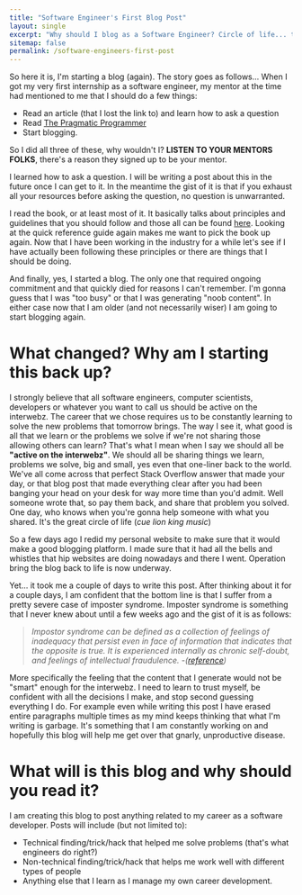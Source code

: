 ```yaml
---
title: "Software Engineer's First Blog Post"
layout: single
excerpt: "Why should I blog as a Software Engineer? Circle of life... that's why"
sitemap: false
permalink: /software-engineers-first-post
---
```


So here it is, I'm starting a blog (again). The story goes as follows... When I got my very first internship as a software engineer, my mentor at the time had mentioned to me that I should do a few things:

* Read an article (that I lost the link to) and learn how to ask a question
* Read  <a  href="https://www.amazon.com/gp/product/020161622X/ref=as_li_tl?ie=UTF8&camp=1789&creative=9325&creativeASIN=020161622X&linkCode=as2&tag=onespeed-20&linkId=e287c6f5d30b5c9fe925a6993ab57887">The Pragmatic Programmer</a><img src="//ir-na.amazon-adsystem.com/e/ir?t=onespeed-20&l=am2&o=1&a=020161622X" width="1" height="1" border="0" alt="" style="border:none !important; margin:0px !important;" />
* Start blogging.

So I did all three of these, why wouldn't I? **LISTEN TO YOUR MENTORS FOLKS**, there's a reason they signed up to be your mentor.

I learned how to ask a question. I will be writing a post about this in the future once I can get to it. In the meantime the gist of it is that if you exhaust all your resources before asking the question, no question is unwarranted.

I read the book, or at least most of it. It basically talks about principles and guidelines that you should follow and those all can be found <a href="https://blog.codinghorror.com/a-pragmatic-quick-reference/" target="_blank">here</a>. Looking at the quick reference guide again makes me want to pick the book up again. Now that I have been working in the industry for a while let's see if I have actually been following these principles or there are things that I should be doing.

And finally, yes, I started a blog. The only one that required ongoing commitment and that quickly died for reasons I can't remember. I'm gonna guess that I was "too busy" or that I was generating "noob content". In either case now that I am older (and not necessarily wiser) I am going to start blogging again.

# What changed? Why am I starting this back up?

I strongly believe that all software engineers, computer scientists, developers or whatever you want to call us should be active on the interwebz. The career that we chose requires us to be constantly learning to solve the new problems that tomorrow brings. The way I see it, what good is all that we learn or the problems we solve if we're not sharing those allowing others can learn? That's what I mean when I say we should all be **"active on the interwebz"**. We should all be sharing things we learn, problems we solve, big and small, yes even that one-liner back to the world. We've all come across that perfect Stack Overflow answer that made your day, or that blog post that made everything clear after you had been banging your head on your desk for way more time than you'd admit. Well someone wrote that, so pay them back, and share that problem you solved. One day, who knows when you're gonna help someone with what you shared. It's the great circle of life (*cue lion king music*)

So a few days ago I redid my personal website to make sure that it would make a good blogging platform. I made sure that it had all the bells and whistles that hip websites are doing nowadays and there I went. Operation bring the blog back to life is now underway.

Yet... it took me a couple of days to write this post. After thinking about it for a couple days, I am confident that the bottom line is that I suffer from a pretty severe case of imposter syndrome. Imposter syndrome is something that I never knew about until a few weeks ago and the gist of it is as follows:

> *Impostor syndrome can be defined as a collection of feelings of inadequacy that persist even in face of information that indicates that the opposite is true. It is experienced internally as chronic self-doubt, and feelings of intellectual fraudulence. -([reference](https://counseling.caltech.edu/general/InfoandResources/Impostor))*

More specifically the feeling that the content that I generate would not be "smart" enough for the interwebz. I need to learn to trust myself, be confident with all the decisions I make, and stop second guessing everything I do. For example even while writing this post I have erased entire paragraphs multiple times as my mind keeps thinking that what I'm writing is garbage. It's something that I am constantly working on and hopefully this blog will help me get over that gnarly, unproductive disease.

# What will is this blog and why should you read it?

I am creating this blog to post anything related to my career as a software developer. Posts will include (but not limited to):

* Technical finding/trick/hack that helped me solve problems (that's what engineers do right?)
* Non-technical finding/trick/hack that helps me work well with different types of people
* Anything else that I learn as I manage my own career development.

